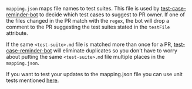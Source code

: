 `mapping.json` maps file names to test suites. This file is used by [test-case-reminder-bot](https://github.com/wordpress-mobile/test-case-reminder-bot) to decide which test cases to suggest to PR owner. If one of the files changed in the PR match with the `regex`, the bot will drop a comment to the PR suggesting the test suites stated in the `testFile` attribute.

If the same `<test-suite>.md` file is matched more than once for a PR, [test-case-reminder-bot](https://github.com/wordpress-mobile/test-case-reminder-bot) will eliminate duplicates so you don't have to worry about putting the same `<test-suite>.md` file multiple places in the `mapping.json`.

If you want to test your updates to the mapping.json file you can use unit tests mentioned [here](https://github.com/wordpress-mobile/test-case-reminder-bot#unit-tests).
